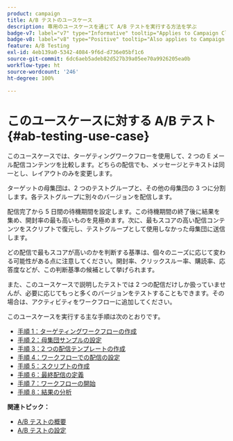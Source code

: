```yaml
---
product: campaign
title: A/B テストのユースケース
description: 専用のユースケースを通じて A/B テストを実行する方法を学ぶ
badge-v7: label="v7" type="Informative" tooltip="Applies to Campaign Classic v7"
badge-v8: label="v8" type="Positive" tooltip="Also applies to Campaign v8"
feature: A/B Testing
exl-id: 4eb139a0-5342-4084-9f6d-d736e05bf1c6
source-git-commit: 6dc6aeb5adeb82d527b39a05ee70a9926205ea0b
workflow-type: ht
source-wordcount: '246'
ht-degree: 100%

---
```


# このユースケースに対する A/B テスト {#ab-testing-use-case}



このユースケースでは、ターゲティングワークフローを使用して、2 つの E メール配信コンテンツを比較します。どちらの配信でも、メッセージとテキストは同一とし、レイアウトのみを変更します。

ターゲットの母集団は、2 つのテストグループと、その他の母集団の 3 つに分割します。各テストグループに別々のバージョンを配信します。

配信完了から 5 日間の待機期間を設定します。この待機期間の終了後に結果を集め、開封率の最も高いものを見極めます。次に、最もスコアの高い配信コンテンツをスクリプトで復元し、テストグループとして使用しなかった母集団に送信します。

どの配信で最もスコアが高いのかを判断する基準は、個々のニーズに応じて変わる可能性がある点に注意してください。開封率、クリックスルー率、購読率、応答度などが、この判断基準の候補として挙げられます。

また、このユースケースで説明したテストでは 2 つの配信だけしか扱っていませんが、必要に応じてもっと多くのバージョンをテストすることもできます。その場合は、アクティビティをワークフローに追加してください。

このユースケースを実行する主な手順は次のとおりです。

* [手順 1：ターゲティングワークフローの作成](a-b-testing-uc-targeting-workflow.md)
* [手順 2：母集団サンプルの設定](a-b-testing-uc-population-samples.md)
* [手順 3：2 つの配信テンプレートの作成](a-b-testing-uc-delivery-templates.md)
* [手順 4：ワークフローでの配信の設定](a-b-testing-uc-configuring-deliveries.md)
* [手順 5：スクリプトの作成](a-b-testing-uc-script.md)
* [手順 6：最終配信の定義](a-b-testing-uc-final-delivery.md)
* [手順 7：ワークフローの開始](a-b-testing-uc-start-workflow.md)
* [手順 8：結果の分析](a-b-testing-uc-analyzing.md)

**関連トピック：**

* [A/B テストの概要](get-started-a-b-testing.md)
* [A/B テストの設定](configuring-a-b-testing.md)
